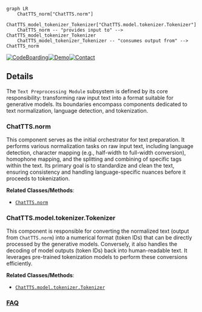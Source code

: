 ```mermaid
graph LR
    ChatTTS_norm["ChatTTS.norm"]
    ChatTTS_model_tokenizer_Tokenizer["ChatTTS.model.tokenizer.Tokenizer"]
    ChatTTS_norm -- "provides input to" --> ChatTTS_model_tokenizer_Tokenizer
    ChatTTS_model_tokenizer_Tokenizer -- "consumes output from" --> ChatTTS_norm
```

[![CodeBoarding](https://img.shields.io/badge/Generated%20by-CodeBoarding-9cf?style=flat-square)](https://github.com/CodeBoarding/CodeBoarding)[![Demo](https://img.shields.io/badge/Try%20our-Demo-blue?style=flat-square)](https://www.codeboarding.org/demo)[![Contact](https://img.shields.io/badge/Contact%20us%20-%20contact@codeboarding.org-lightgrey?style=flat-square)](mailto:contact@codeboarding.org)

## Details

The `Text Preprocessing Module` subsystem is defined by its core responsibility: transforming raw input text into a format suitable for generative models. Its boundaries encompass components dedicated to text normalization, language detection, and tokenization.

### ChatTTS.norm
This component serves as the initial orchestrator for text preparation. It performs various normalization tasks on raw input text, including language detection, character mapping (e.g., half-width to full-width conversion), homophone mapping, and the splitting and combining of specific tags within the text. Its primary goal is to standardize and clean the text, ensuring consistency and handling language-specific nuances before it proceeds to tokenization.


**Related Classes/Methods**:

- <a href="git@github.com:2noise/ChatTTS.git/blob/main/temp/61f936eb8766444da3d6592b4973b108/ChatTTS/norm.py" target="_blank" rel="noopener noreferrer">`ChatTTS.norm`</a>


### ChatTTS.model.tokenizer.Tokenizer
This component is responsible for converting the normalized text (output from `ChatTTS.norm`) into a numerical format (token IDs) that can be directly processed by the generative models. Conversely, it also handles the decoding of model outputs (token IDs) back into human-readable text. It leverages pre-trained tokenization models to perform these conversions efficiently.


**Related Classes/Methods**:

- <a href="git@github.com:2noise/ChatTTS.git/blob/main/temp/61f936eb8766444da3d6592b4973b108/ChatTTS/model/tokenizer.py" target="_blank" rel="noopener noreferrer">`ChatTTS.model.tokenizer.Tokenizer`</a>




### [FAQ](https://github.com/CodeBoarding/GeneratedOnBoardings/tree/main?tab=readme-ov-file#faq)